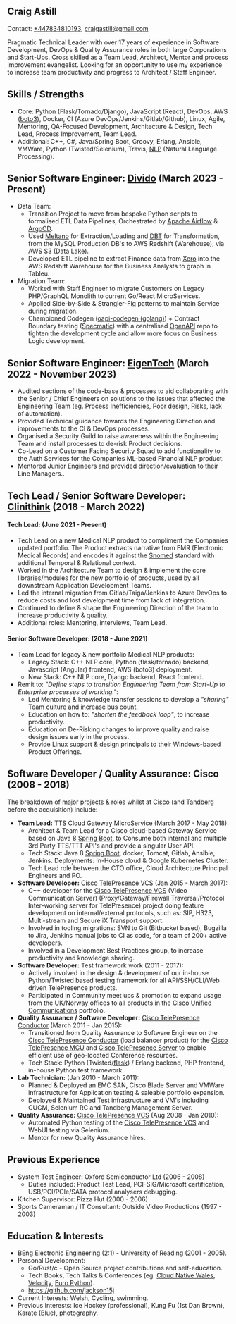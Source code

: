 Craig Astill
------------

Contact: [+447834810193], [craigastill@gmail.com]

Pragmatic Technical Leader with over 17 years of experience in Software
Development, DevOps & Quality Assurance roles in both large Corporations and
Start-Ups. Cross skilled as a Team Lead, Architect, Mentor and process
improvement evangelist. Looking for an opportunity to use my experience to
increase team productivity and progress to Architect / Staff Engineer.

Skills / Strengths
------------------

* Core: Python (Flask/Tornado/Django), JavaScript (React), DevOps, AWS
  ([boto3]), Docker, CI (Azure DevOps/Jenkins/Gitlab/Github), Linux, Agile,
  Mentoring, QA-Focused Development, Architecture & Design, Tech Lead, Process
  Improvement, Team Lead.
* Additional: C++, C#, Java/Spring Boot, Groovy, Erlang, Ansible, VMWare,
  Python (Twisted/Selenium), Travis, [NLP] (Natural Language Processing).

Senior Software Engineer: [Divido] (March 2023 - Present)
---------------------------------------------------------

* Data Team:
    * Transition Project to move from bespoke Python scripts to formalised ETL
      Data Pipelines, Orchestrated by [Apache Airflow] & [ArgoCD].
    * Used [Meltano] for Extraction/Loading and [DBT] for Transformation, from
      the MySQL Production DB's to AWS Redshift (Warehouse), via AWS S3 (Data
      Lake).
    * Developed ETL pipeline to extract Finance data from [Xero] into the AWS
      Redshift Warehouse for the Business Analysts to graph in Tableu.
* Migration Team:
    * Worked with Staff Engineer to migrate Customers on Legacy PHP/GraphQL
      Monolith to current Go/React MicroServices.
    * Applied Side-by-Side & Strangler-Fig patterns to maintain Service during
      migration.
    * Championed Codegen ([oapi-codegen (golang)]) + Contract Boundary testing
      ([Specmatic]) with a centralised [OpenAPI] repo to tighten the
      development cycle and allow more focus on Business Logic development.

Senior Software Engineer: [EigenTech] (March 2022 - November 2023)
------------------------------------------------------------------

* Audited sections of the code-base & processes to aid collaborating with the
  Senior / Chief Engineers on solutions to the issues that affected the
  Engineering Team (eg. Process Inefficiencies, Poor design, Risks, lack of
  automation).
* Provided Technical guidance towards the Engineering Direction and
  improvements to the CI & DevOps processes.
* Organised a Security Guild to raise awareness within the Engineering Team and
  install processes to de-risk Product decisions.
* Co-Lead on a Customer Facing Security Squad to add functionality to the Auth
  Services for the Companies ML-based Financial NLP product.
* Mentored Junior Engineers and provided direction/evaluation to their Line
  Managers..

Tech Lead / Senior Software Developer: [Clinithink] (2018 - March 2022)
-----------------------------------------------------------------------

#### Tech Lead: (June 2021 - Present)

* Tech Lead on a new Medical NLP product to compliment the Companies updated
  portfolio. The Product extracts narrative from EMR (Electronic Medical
  Records) and encodes it against the [Snomed] standard with additional
  Temporal & Relational context.
* Worked in the Architecture Team to design & implement the core
  libraries/modules for the new portfolio of products, used by all downstream
  Application Development Teams.
* Led the internal migration from Gitlab/Taiga/Jenkins to Azure DevOps to
  reduce costs and lost development time from lack of integration.
* Continued to define & shape the Engineering Direction of the team to increase
  productivity & quality.
* Additional roles: Mentoring, interviews, Team Lead.

#### Senior Software Developer: (2018 - June 2021)

* Team Lead for legacy & new portfolio Medical NLP products:
    * Legacy Stack: C++ NLP core, Python (flask/tornado) backend, Javascript
      (Angular) frontend, AWS (boto3) deployment.
    * New Stack: C++ NLP core, Django backend, React frontend.
* Remit to: _"Define steps to transition Engineering Team from Start-Up to
  Enterprise processes of working."_:
    * Led Mentoring & knowledge transfer sessions to develop a _"sharing"_ Team
      culture and increase bus count.
    * Education on how to: _"shorten the feedback loop"_, to increase
      productivity.
    * Education on De-Risking changes to improve quality and raise design
      issues early in the process.
    * Provide Linux support & design principals to their Windows-based
      Product Offerings.

Software Developer / Quality Assurance: Cisco (2008 - 2018)
-----------------------------------------------------------

The breakdown of major projects & roles whilst at [Cisco] (and [Tandberg]
before the acquisition) include:

* **Team Lead:** TTS Cloud Gateway MicroService (March 2017 - May 2018):
    * Architect & Team Lead for a Cisco cloud-based Gateway Service based on
      Java 8 [Spring Boot], to Consume both internal and multiple 3rd Party
      TTS/TTT API's and provide a singular User API.
    * Tech Stack: Java 8 [Spring Boot], docker, Tomcat, Gitlab, Ansible,
      Jenkins. Deployments: In-House cloud & Google Kubernetes Cluster.
    * Tech Lead role between the CTO office, Cloud Architecture Principal
      Engineers and PO.
* **Software Developer:** [Cisco TelePresence VCS] (Jan 2015 - March 2017):
    * C++ developer for the [Cisco TelePresence VCS] (Video Communication
      Server) (Proxy/Gateway/Firewall Traversal/Protocol Inter-working server
      for TelePresence) project doing feature development on internal/external
      protocols, such as: SIP, H323, Multi-stream and Secure iX Transport
      support.
    * Involved in tooling migrations: SVN to Git (Bitbucket based), Bugzilla to
      Jira, Jenkins manual jobs to CI as code, for a team of 200+ active
      developers.
    * Involved in a Development Best Practices group, to increase productivity
      and knowledge sharing.
* **Software Developer:** Test framework work (2011 - 2017):
    * Actively involved in the design & development of our in-house
      Python/Twisted based testing framework for all API/SSH/CLI/Web driven
      TelePresence products.
    * Participated in Community meet ups & promotion to expand usage from the
      UK/Norway offices to all products in the [Cisco Unified Communications]
      portfolio.
* **Quality Assurance / Software Developer:** [Cisco TelePresence Conductor]
  (March 2011 - Jan 2015):
    * Transitioned from Quality Assurance to Software Engineer on the [Cisco
      TelePresence Conductor] (load balancer product) for the [Cisco
      TelePresence MCU] and [Cisco TelePresence Server] to enable efficient use
      of geo-located Conference resources.
    * Tech Stack: Python (Twisted/[flask]) / Erlang backend, PHP frontend,
      in-house Python test framework.
* **Lab Technician:** (Jan 2010 - March 2011):
    * Planned & Deployed an EMC SAN, Cisco Blade Server and VMWare
      infrastructure for Application testing & saleable portfolio expansion.
    * Deployed & Maintained Test infrastructure and VM's including CUCM,
      Selenium RC and Tandberg Management Server.
* **Quality Assurance:** [Cisco TelePresence VCS] (Aug 2008 - Jan 2010):
    * Automated Python testing of the [Cisco TelePresence VCS] and WebUI
      testing via Selenium.
    * Mentor for new Quality Assurance hires.

Previous Experience
-------------------

* System Test Engineer: Oxford Semiconductor Ltd (2006 - 2008)
    * Duties included: Product Test Lead, PCI-SIG/Microsoft certification,
      USB/PCI/PCIe/SATA protocol analysers debugging.
* Kitchen Supervisor: Pizza Hut (2000 - 2006)
* Sports Cameraman / IT Consultant: Outside Video Productions (1997 - 2003)

Education & Interests
---------------------

* BEng Electronic Engineering (2:1) - University of Reading (2001 - 2005).
* Personal Development:
    * Go/Rust/c - Open Source project contributions and self-education.
    * Tech Books, Tech Talks & Conferences (eg. [Cloud Native Wales],
      [Velocity], [Euro Python]).
    * https://github.com/jackson15j
* Current Interests: Welsh, Cycling, swimming.
* Previous Interests: Ice Hockey (professional), Kung Fu (1st Dan Brown),
  Karate (Blue), photography.


[+447834810193]: tel:+447834810193
[craigastill@gmail.com]: mailto:craigastill@gmail.com

[Divido]: https://www.divido.com/
[Apache Airflow]: https://airflow.apache.org/
[ArgoCD]: https://argoproj.github.io/cd/
[Meltano]: https://docs.meltano.com/getting-started/meltano-at-a-glance
[DBT]: https://docs.getdbt.com/docs/introduction
[Xero]: https://www.xero.com/uk/
[oapi-codegen (golang)]: https://github.com/deepmap/oapi-codegen
[Specmatic]: https://specmatic.in/documentation.html
[OpenAPI]: https://www.openapis.org/

[EigenTech]: https://eigentech.com

[Clinithink]: https://www.clinithink.com
[Snomed]: https://www.snomed.org

[Cisco]: https://www.cisco.com
[Tandberg]: https://www.cisco.com/c/en/us/services/acquisitions/tandberg.html
[Cisco TelePresence VCS]: https://www.cisco.com/c/en/us/products/unified-communications/telepresence-video-communication-server-vcs/index.html
[Cisco TelePresence Conductor]: https://www.cisco.com/c/en/us/products/conferencing/telepresence-conductor/index.html
[Cisco TelePresence MCU]: https://www.cisco.com/c/en/us/products/conferencing/telepresence-mcu-mse-series/index.html
[Cisco TelePresence Server]: https://www.cisco.com/c/en/us/products/conferencing/telepresence-server/index.html
[Cisco Unified Communications]: https://www.cisco.com/c/en/us/products/unified-communications/index.html

[NLP]: https://en.wikipedia.org/wiki/Natural_language_processing
[boto3]: https://boto3.amazonaws.com/v1/documentation/api/latest/index.html#
[BeautifulSoup]: https://www.crummy.com/software/BeautifulSoup/
[Requests]: http://docs.python-requests.org/en/latest/
[Paramiko]: http://www.paramiko.org
[urllib]: https://docs.python.org/3/library/urllib.html
[flask]: https://github.com/pallets/flask/

[Spring Boot]: http://spring.io/projects/spring-framework
[Pat Kua]: https://www.patkua.com
[Agile Bear]: https://agilebear.com
[Cloud Native Wales]: https://www.meetup.com/cloudnativewales/
[Velocity]: https://velocity-conference.com
[Euro Python]: https://europython.eu
